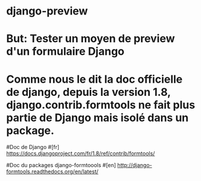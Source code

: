 # django-preview

# But: Tester un moyen de preview d'un formulaire Django
# Comme nous le dit la doc officielle de django, depuis la version 1.8, django.contrib.formtools ne fait plus partie de Django mais isolé dans un package.

#Doc de Django
#[fr] https://docs.djangoproject.com/fr/1.8/ref/contrib/formtools/

#Doc du packages django-formtoools
#[en] http://django-formtools.readthedocs.org/en/latest/


